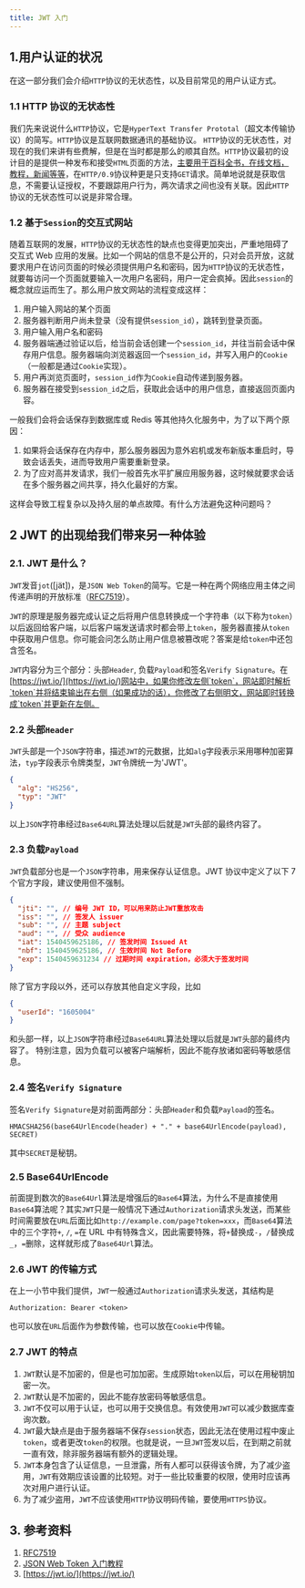 ```yaml
---
title: JWT 入门
---
```


## 1.用户认证的状况

在这一部分我们会介绍`HTTP`协议的无状态性，以及目前常见的用户认证方式。

### 1.1 HTTP 协议的无状态性

我们先来说说什么`HTTP`协议，它是`HyperText Transfer Prototal`（超文本传输协议）的简写。`HTTP`协议是互联网数据通讯的基础协议。
`HTTP`协议的无状态性，对现在的我们来讲有些费解，但是在当时都是那么的顺其自然。`HTTP`协议最初的设计目的是提供一种发布和接受`HTML`页面的方法，[主要用于百科全书，在线文档，教程，新闻等等](https://www.w3.org/DesignIssues/Uses.html)，在`HTTP/0.9`协议种更是只支持`GET`请求。简单地说就是获取信息，不需要认证授权，不要跟踪用户行为，两次请求之间也没有关联。因此`HTTP`协议的无状态性可以说是非常合理。

### 1.2 基于`Session`的交互式网站

随着互联网的发展，`HTTP`协议的无状态性的缺点也变得更加突出，严重地阻碍了交互式 Web 应用的发展。比如一个网站的信息不是公开的，只对会员开放，这就要求用户在访问页面的时候必须提供用户名和密码，因为`HTTP`协议的无状态性，就要每访问一个页面就要输入一次用户名密码，用户一定会疯掉。因此`session`的概念就应运而生了。那么用户放文网站的流程变成这样：

1. 用户输入网站的某个页面
2. 服务器判断用户尚未登录（没有提供`session_id`），跳转到登录页面。
3. 用户输入用户名和密码
4. 服务器端通过验证以后，给当前会话创建一个`session_id`，并往当前会话中保存用户信息。服务器端向浏览器返回一个`session_id`，并写入用户的`Cookie`（一般都是通过`Cookie`实现）。
5. 用户再浏览页面时，`session_id`作为`Cookie`自动传递到服务器。
6. 服务器在接受到`session_id`之后，获取此会话中的用户信息，直接返回页面内容。

一般我们会将会话保存到数据库或 Redis 等其他持久化服务中，为了以下两个原因：

1. 如果将会话保存在内存中，那么服务器因为意外宕机或发布新版本重启时，导致会话丢失，进而导致用户需要重新登录。
2. 为了应对高并发请求，我们一般首先水平扩展应用服务器，这时候就要求会话在多个服务器之间共享，持久化最好的方案。

这样会导致工程复杂以及持久层的单点故障。有什么方法避免这种问题吗？

## 2 JWT 的出现给我们带来另一种体验

### 2.1. JWT 是什么？

`JWT`发音`jot`([jät])，是`JSON Web Token`的简写。它是一种在两个网络应用主体之间传递声明的开放标准（[RFC7519](https://tools.ietf.org/html/rfc7519)）。

`JWT`的原理是服务器完成认证之后将用户信息转换成一个字符串（以下称为`token`）以后返回给客户端，以后客户端发送请求时都会带上`token`，服务器直接从`token`中获取用户信息。你可能会问怎么防止用户信息被篡改呢？答案是给`token`中还包含签名。

`JWT`内容分为三个部分：头部`Header`, 负载`Payload`和签名`Verify Signature`。在[https://jwt.io/](https://jwt.io/)网站中，如果你修改左侧`token`，网站即时解析`token`并将结束输出在右侧（如果成功的话），你修改了右侧明文，网站即时转换成`token`并更新在左侧。

### 2.2 头部`Header`

`JWT`头部是一个`JSON`字符串，描述`JWT`的元数据，比如`alg`字段表示采用哪种加密算法，`typ`字段表示令牌类型，`JWT`令牌统一为'JWT'。

```json
{
  "alg": "HS256",
  "typ": "JWT"
}
```

以上`JSON`字符串经过`Base64URL`算法处理以后就是`JWT`头部的最终内容了。

### 2.3 负载`Payload`

`JWT`负载部分也是一个`JSON`字符串，用来保存认证信息。JWT 协议中定义了以下 7 个官方字段，建议使用但不强制。

```json
{
  "jti": "", // 编号 JWT ID，可以用来防止JWT重放攻击
  "iss": "", // 签发人 issuer
  "sub": "", // 主题 subject
  "aud": "", // 受众 audience
  "iat": 1540459625186, // 签发时间 Issued At
  "nbf": 1540459625186, // 生效时间 Not Before
  "exp": 1540459631234 // 过期时间 expiration，必须大于签发时间
}
```

除了官方字段以外，还可以存放其他自定义字段，比如

```json
{
  "userId": "1605004"
}
```

和头部一样，以上`JSON`字符串经过`Base64URL`算法处理以后就是`JWT`头部的最终内容了。
特别注意，因为负载可以被客户端解析，因此不能存放诸如密码等敏感信息。

### 2.4 签名`Verify Signature`

签名`Verify Signature`是对前面两部分：头部`Header`和负载`Payload`的签名。

```
HMACSHA256(base64UrlEncode(header) + "." + base64UrlEncode(payload), SECRET)
```

其中`SECRET`是秘钥。

### 2.5 Base64UrlEncode

前面提到数次的`Base64Url`算法是增强后的`Base64`算法，为什么不是直接使用`Base64`算法呢？其实`JWT`只是一般情况下通过`Authorization`请求头发送，而某些时间需要放在`URL`后面比如`http://example.com/page?token=xxx`，而`Base64`算法中的三个字符`+`, `/`, `=`在 URL 中有特殊含义，因此需要特殊，将`+`替换成`-`，`/`替换成`_`，`=`删除，这样就形成了`Base64Url`算法。

### 2.6 JWT 的传输方式

在上一小节中我们提供，`JWT`一般通过`Authorization`请求头发送，其结构是

```
Authorization: Bearer <token>
```

也可以放在`URL`后面作为参数传输，也可以放在`Cookie`中传输。

### 2.7 JWT 的特点

1. `JWT`默认是不加密的，但是也可加加密。生成原始`token`以后，可以在用秘钥加密一次。
2. `JWT`默认是不加密的，因此不能存放密码等敏感信息。
3. `JWT`不仅可以用于认证，也可以用于交换信息。有效使用`JWT`可以减少数据库查询次数。
4. `JWT`最大缺点是由于服务器端不保存`session`状态，因此无法在使用过程中废止`token`，或者更改`token`的权限。也就是说，一旦`JWT`签发以后，在到期之前就一直有效，除非服务器端有额外的逻辑处理。
5. `JWT`本身包含了认证信息，一旦泄露，所有人都可以获得该令牌，为了减少盗用，`JWT`有效期应该设置的比较短。对于一些比较重要的权限，使用时应该再次对用户进行认证。
6. 为了减少盗用，`JWT`不应该使用`HTTP`协议明码传输，要使用`HTTPS`协议。

## 3. 参考资料

1. [RFC7519](https://tools.ietf.org/html/rfc7519)
2. [JSON Web Token 入门教程](http://www.ruanyifeng.com/blog/2018/07/json_web_token-tutorial.html)
3. [https://jwt.io/](https://jwt.io/)
